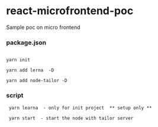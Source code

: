 # react-microfrontend-poc

Sample poc on micro frontend

### package.json

```

yarn init

yarn add lerna  -D

yarn add node-tailor -D

```

### script

```
 yarn learna  - only for init project  ** setup only **

 yarn start  - start the node with tailor server

```
